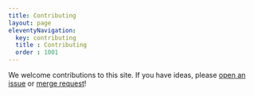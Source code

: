 ```yaml
---
title: Contributing
layout: page
eleventyNavigation:
  key: contributing
  title : Contributing
  order : 1001
---
```


We welcome contributions to this site. If you have ideas, please [open an issue]() or [merge request]()!
